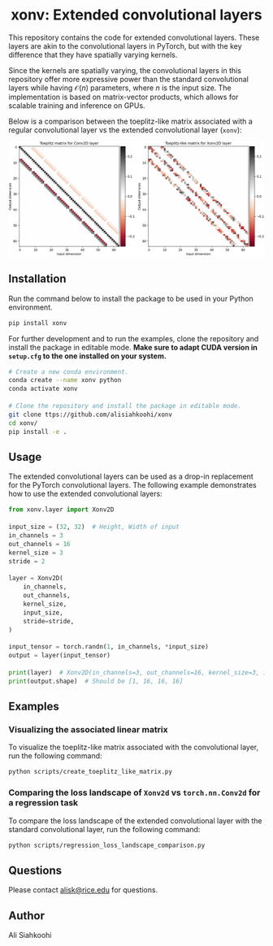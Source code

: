 <h1 align="center">xonv: Extended convolutional layers</h1>

This repository contains the code for extended convolutional layers.
These layers are akin to the convolutional layers in PyTorch, but with
the key difference that they have spatially varying kernels.

Since the kernels are spatially varying, the convolutional layers in
this repository offer more expressive power than the standard
convolutional layers while having $\mathcal{O}(n)$ parameters, where $n$
is the input size. The implementation is based on matrix-vector
products, which allows for scalable training and inference on GPUs.

Below is a comparison between the toeplitz-like matrix associated with a
regular convolutional layer vs the extended convolutional layer
(`xonv`):

![](assets/toeplitz_like_matrix.png)

## Installation


Run the command below to install the package to be used in your Python environment.

```bash
pip install xonv
```

For further development and to run the examples, clone the repository
and install the package in editable mode. **Make sure to adapt CUDA
version in `setup.cfg` to the one installed on your system.**

```bash
# Create a new conda environment.
conda create --name xonv python
conda activate xonv

# Clone the repository and install the package in editable mode.
git clone ttps://github.com/alisiahkoohi/xonv
cd xonv/
pip install -e .
```

## Usage

The extended convolutional layers can be used as a drop-in replacement
for the PyTorch convolutional layers. The following example demonstrates
how to use the extended convolutional layers:

```python
from xonv.layer import Xonv2D

input_size = (32, 32)  # Height, Width of input
in_channels = 3
out_channels = 16
kernel_size = 3
stride = 2

layer = Xonv2D(
    in_channels,
    out_channels,
    kernel_size,
    input_size,
    stride=stride,
)

input_tensor = torch.randn(1, in_channels, *input_size)
output = layer(input_tensor)

print(layer)  # Xonv2D(in_channels=3, out_channels=16, kernel_size=3, input_size=(32, 32), stride=2)
print(output.shape)  # Should be [1, 16, 16, 16]
```

## Examples

### Visualizing the associated linear matrix

To visualize the toeplitz-like matrix associated with the convolutional layer, run the following command:

```bash
python scripts/create_toeplitz_like_matrix.py
```

### Comparing the loss landscape of `Xonv2d` vs `torch.nn.Conv2d` for a regression task

To compare the loss landscape of the extended convolutional layer with the standard convolutional layer, run the following command:

```bash
python scripts/regression_loss_landscape_comparison.py
```


## Questions

Please contact alisk@rice.edu for questions.

## Author

Ali Siahkoohi




